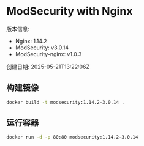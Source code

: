 # ModSecurity with Nginx

版本信息:
- Nginx: 1.14.2
- ModSecurity: v3.0.14
- ModSecurity-nginx: v1.0.3

创建日期: 2025-05-21T13:22:06Z

## 构建镜像

```bash
docker build -t modsecurity:1.14.2-3.0.14 .
```

## 运行容器

```bash
docker run -d -p 80:80 modsecurity:1.14.2-3.0.14
```
